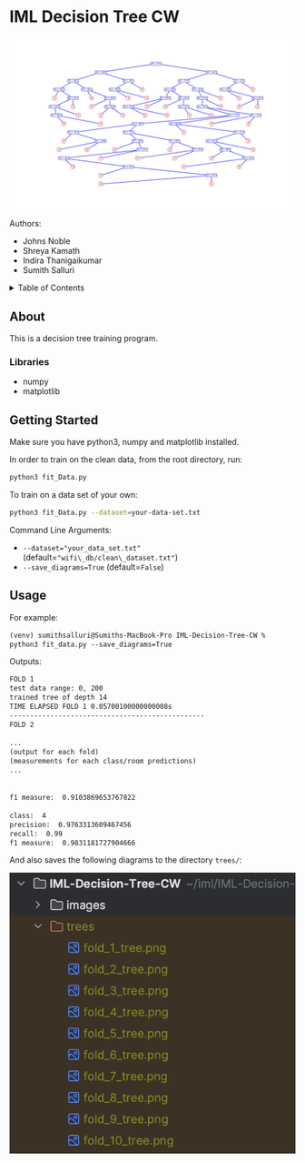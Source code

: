 # IML Decision Tree CW

![Product Name Screen Shot](images/decision_tree.jpg)

Authors:
* Johns Noble
* Shreya Kamath
* Indira Thanigaikumar
* Sumith Salluri

<details>
  <summary>Table of Contents</summary>
  <ol>
    <li><a href="#about-the-project">About The Project</a></li>
    <li><a href="#libraries">Libraries</a></li>
    <li><a href="#getting-started">Getting Started</a></li>
    <li><a href="#usage">Usage</a></li>
  </ol>
</details>


## About

This is a decision tree training program.


### Libraries 

* numpy
* matplotlib


## Getting Started

Make sure you have python3, numpy and matplotlib installed.

In order to train on the clean data, from the root directory, run:
```sh
python3 fit_Data.py 
```

To train on a data set of your own:
```sh
python3 fit_Data.py --dataset=your-data-set.txt
```

Command Line Arguments:
* `--dataset="your_data_set.txt"` (default=`"wifi\_db/clean\_dataset.txt"`)
* `--save_diagrams=True` (default=`False`)

## Usage

For example:
```
(venv) sumithsalluri@Sumiths-MacBook-Pro IML-Decision-Tree-CW % python3 fit_data.py --save_diagrams=True
```

Outputs:

```
FOLD 1
test data range: 0, 200
trained tree of depth 14
TIME ELAPSED FOLD 1 0.05700100000000008s
------------------------------------------------
FOLD 2

...
(output for each fold)
(measurements for each class/room predictions)
...


f1 measure:  0.9103869653767822
 
class:  4 
precision:  0.9763313609467456
recall:  0.99
f1 measure:  0.9831181727904666
```

And also saves the following diagrams to the directory `trees/`:

![Decision Tree Diagrams](images/trees.png)
